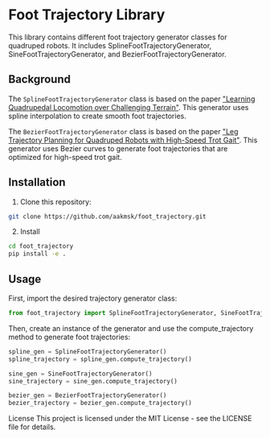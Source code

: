 # Foot Trajectory Library

This library contains different foot trajectory generator classes for quadruped robots. It includes SplineFootTrajectoryGenerator, SineFootTrajectoryGenerator, and BezierFootTrajectoryGenerator.

## Background

The `SplineFootTrajectoryGenerator` class is based on the paper ["Learning Quadrupedal Locomotion over Challenging Terrain"](https://arxiv.org/abs/2010.11251). This generator uses spline interpolation to create smooth foot trajectories.

The `BezierFootTrajectoryGenerator` class is based on the paper ["Leg Trajectory Planning for Quadruped Robots with High-Speed Trot Gait"](https://www.mdpi.com/2076-3417/9/7/1508). This generator uses Bezier curves to generate foot trajectories that are optimized for high-speed trot gait.

## Installation

1. Clone this repository:
```bash
git clone https://github.com/aakmsk/foot_trajectory.git
```

2. Install 
```bash
cd foot_trajectory
pip install -e .
```

## Usage

First, import the desired trajectory generator class:

```python
from foot_trajectory import SplineFootTrajectoryGenerator, SineFootTrajectoryGenerator, BezierFootTrajectoryGenerator
```
Then, create an instance of the generator and use the compute_trajectory method to generate foot trajectories:
```python
spline_gen = SplineFootTrajectoryGenerator()
spline_trajectory = spline_gen.compute_trajectory()

sine_gen = SineFootTrajectoryGenerator()
sine_trajectory = sine_gen.compute_trajectory()

bezier_gen = BezierFootTrajectoryGenerator()
bezier_trajectory = bezier_gen.compute_trajectory()
```
License
This project is licensed under the MIT License - see the LICENSE file for details.
